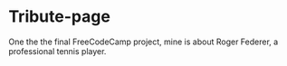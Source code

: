 # Tribute-page
One the the final FreeCodeCamp project, mine is about Roger Federer, a professional tennis player.
